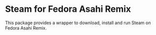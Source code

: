 # Steam for Fedora Asahi Remix

This package provides a wrapper to download, install and run Steam on Fedora
Asahi Remix.
